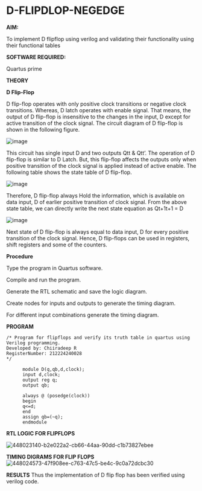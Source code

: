 # D-FLIPDLOP-NEGEDGE

**AIM:**

To implement  D flipflop using verilog and validating their functionality using their functional tables

**SOFTWARE REQUIRED:**

Quartus prime

**THEORY**

**D Flip-Flop**

D flip-flop operates with only positive clock transitions or negative clock transitions. Whereas, D latch operates with enable signal. That means, the output of D flip-flop is insensitive to the changes in the input, D except for active transition of the clock signal. The circuit diagram of D flip-flop is shown in the following figure.

![image](https://github.com/naavaneetha/D-FLIPDLOP-NEGEDGE/assets/154305477/48c81fe8-bc3f-40e7-95e2-519fc155ad51)

This circuit has single input D and two outputs Qtt & Qtt’. The operation of D flip-flop is similar to D Latch. But, this flip-flop affects the outputs only when positive transition of the clock signal is applied instead of active enable. The following table shows the state table of D flip-flop.

![image](https://github.com/naavaneetha/D-FLIPDLOP-NEGEDGE/assets/154305477/e5f3fda7-68ec-4a3a-a0a4-cf6f9cc4ab55)

Therefore, D flip-flop always Hold the information, which is available on data input, D of earlier positive transition of clock signal. From the above state table, we can directly write the next state equation as Qt+1t+1 = D

![image](https://github.com/naavaneetha/D-FLIPDLOP-NEGEDGE/assets/154305477/8592c0d8-2917-4142-91b9-d6c30dd891d2)

Next state of D flip-flop is always equal to data input, D for every positive transition of the clock signal. Hence, D flip-flops can be used in registers, shift registers and some of the counters.

**Procedure**

Type the program in Quartus software.

Compile and run the program.

Generate the RTL schematic and save the logic diagram.

Create nodes for inputs and outputs to generate the timing diagram.

For different input combinations generate the timing diagram.

**PROGRAM**
~~~
/* Program for flipflops and verify its truth table in quartus using Verilog programming.
Developed by: Chiiradeep R
RegisterNumber: 212224240028
*/
~~~
~~~
      module D(q,qb,d,clock);
      input d,clock;
      output reg q;
      output qb;
      
      always @ (posedge(clock))
      begin
      q<=d;
      end
      assign qb=(~q);
      endmodule
~~~

**RTL LOGIC FOR FLIPFLOPS**

![448023140-b2e022a2-cb66-44aa-90dd-c1b73827ebee](https://github.com/user-attachments/assets/ac6332e1-83c5-4c45-96a7-d81f76b998db)

**TIMING DIGRAMS FOR FLIP FLOPS**
![448024573-47f908ee-c763-47c5-be4c-9c0a72dcbc30](https://github.com/user-attachments/assets/3a3e0e84-fa6a-4486-a068-5f0933b0a0cc)

**RESULTS**
Thus the implementation of D flip flop has been verified using verilog code.
